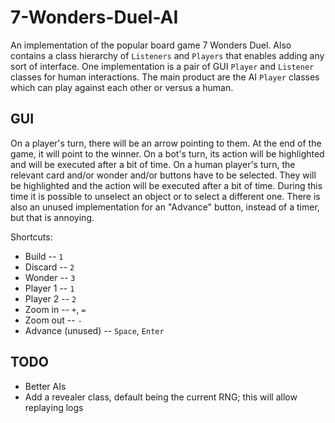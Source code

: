 # 7-Wonders-Duel-AI

An implementation of the popular board game 7 Wonders Duel.
Also contains a class hierarchy of `Listeners` and `Players` that enables adding any sort of interface.
One implementation is a pair of GUI `Player` and `Listener` classes for human interactions.
The main product are the AI `Player` classes which can play against each other or versus a human.

## GUI

On a player's turn, there will be an arrow pointing to them.
At the end of the game, it will point to the winner.
On a bot's turn, its action will be highlighted and will be executed after a bit of time.
On a human player's turn, the relevant card and/or wonder and/or buttons have to be selected.
They will be highlighted and the action will be executed after a bit of time.
During this time it is possible to unselect an object or to select a different one.
There is also an unused implementation for an "Advance" button, instead of a timer, but that is annoying.

Shortcuts:

- Build -- `1`
- Discard -- `2`
- Wonder -- `3`
- Player 1 -- `1`
- Player 2 -- `2`
- Zoom in -- `+`, `=`
- Zoom out -- `-`
- Advance (unused) -- `Space`, `Enter`

## TODO

- Better AIs
- Add a revealer class, default being the current RNG; this will allow replaying logs
